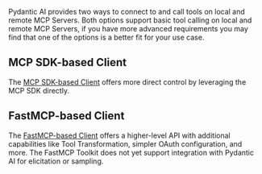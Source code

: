Pydantic AI provides two ways to connect to and call tools on local and remote MCP Servers. Both options support basic tool calling on local and remote MCP Servers, if you have more advanced requirements you may find that one of the options is a better fit for your use case.

## MCP SDK-based Client

The [MCP SDK-based Client](./mcp-client.md) offers more direct control by leveraging the MCP SDK directly.

## FastMCP-based Client

The [FastMCP-based Client](./fastmcp-client.md) offers a higher-level API with additional capabilities like Tool Transformation, simpler OAuth configuration, and more. The FastMCP Toolkit does not yet support integration with Pydantic AI for elicitation or sampling.
